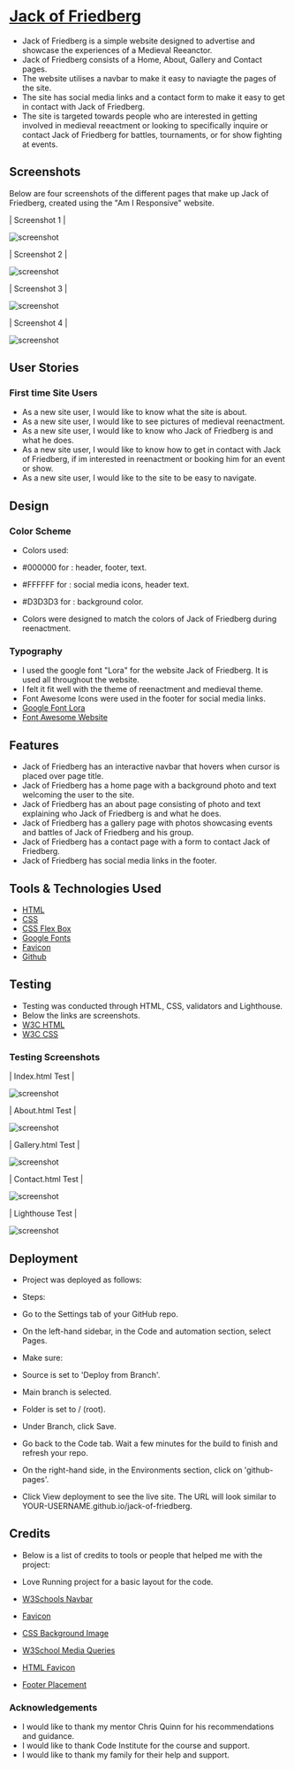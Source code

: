 #  [Jack of Friedberg](https://jackofblades95.github.io/jack-of-friedberg/index.html)

* Jack of Friedberg is a simple website designed to advertise and showcase the experiences of a Medieval Reeanctor.
* Jack of Friedberg consists of a Home, About, Gallery and Contact pages.
* The website utilises a navbar to make it easy to naviagte the pages of the site.
* The site has social media links and a contact form to make it easy to get in contact with Jack of Friedberg.
* The site is targeted towards people who are interested in getting involved in medieval reeactment or looking to specifically
inquire or contact Jack of Friedberg for battles, tournaments, or for show fighting at events.

## Screenshots
Below are four screenshots of the different pages that make up Jack of Friedberg, created using the "Am I Responsive" website.

| Screenshot 1 |

![screenshot](assets/images/amiresponsive01.PNG)

| Screenshot 2 |

![screenshot](assets/images/amiresponsive02.PNG)

| Screenshot 3 |

![screenshot](assets/images/amiresponsive03.PNG)

| Screenshot 4 |

![screenshot](assets/images/amiresponsive04.PNG)

## User Stories

### First time Site Users

* As a new site user, I would like to know what the site is about.
* As a new site user, I would like to see pictures of medieval reenactment.
* As a new site user, I would like to know who Jack of Friedberg is and what he does.
* As a new site user, I would like to know how to get in contact with Jack of Friedberg, if im interested in reenactment or booking him for an event or show.
* As a new site user, I would like to the site to be easy to navigate.

## Design

### Color Scheme

* Colors used:

* #000000 for : header, footer, text.
* #FFFFFF for : social media icons, header text.
* #D3D3D3 for : background color.
* Colors were designed to match the colors of Jack of Friedberg during reenactment.

### Typography

* I used the google font "Lora" for the website Jack of Friedberg. It is used all throughout the website.
* I felt it fit well with the theme of reenactment and medieval theme.
* Font Awesome Icons were used in the footer for social media links.
* [Google Font Lora](https://fonts.google.com/specimen/Lora)
* [Font Awesome Website](https://fontawesome.com/)

## Features

* Jack of Friedberg has an interactive navbar that hovers when cursor is placed over page title.
* Jack of Friedberg has a home page with a background photo and text welcoming the user to the site.
* Jack of Friedberg has an about page consisting of photo and text explaining who Jack of Friedberg is and what he does.
* Jack of Friedberg has a gallery page with photos showcasing events and battles of Jack of Friedberg and his group.
* Jack of Friedberg has a contact page with a form to contact Jack of Friedberg.
* Jack of Friedberg has social media links in the footer.

## Tools & Technologies Used

* [HTML](https://en.wikipedia.org/wiki/HTML)
* [CSS](https://en.wikipedia.org/wiki/CSS)
* [CSS Flex Box](https://www.w3schools.com/css/css3_flexbox.asp)
* [Google Fonts](https://fonts.google.com/)
* [Favicon](https://en.wikipedia.org/wiki/Favicon)
* [Github](https://github.com/)


## Testing

* Testing was conducted through HTML, CSS, validators and Lighthouse.
* Below the links are screenshots.
* [W3C HTML](https://validator.w3.org/#validate_by_input)
* [W3C CSS](https://jigsaw.w3.org/css-validator/#validate_by_input)

### Testing Screenshots

| Index.html Test |

![screenshot](assets/images/indextest.PNG)

| About.html Test |

![screenshot](assets/images/abouttest.PNG)

| Gallery.html Test |

![screenshot](assets/images/gallerytest.PNG)

| Contact.html Test |

![screenshot](assets/images/contacttest.PNG)

| Lighthouse Test |

![screenshot](assets/images/lighthousetest.PNG)

## Deployment

* Project was deployed as follows:

* Steps:

* Go to the Settings tab of your GitHub repo.

* On the left-hand sidebar, in the Code and automation section, select Pages.

* Make sure:

* Source is set to 'Deploy from Branch'.

* Main branch is selected.

* Folder is set to / (root).

* Under Branch, click Save.

* Go back to the Code tab. Wait a few minutes for the build to finish and refresh your repo.

* On the right-hand side, in the Environments section, click on 'github-pages'.

* Click View deployment to see the live site. The URL will look similar to YOUR-USERNAME.github.io/jack-of-friedberg.

## Credits

* Below is a list of credits to tools or people that helped me with the project:

* Love Running project for a basic layout for the code.
* [W3Schools Navbar](https://www.w3schools.com/css/css_navbar_horizontal.asp)
* [Favicon](https://favicon.io/emoji-favicons/crossed-swords/)
* [CSS Background Image](https://www.youtube.com/watch?v=_oFWg_NlKdo)
* [W3School Media Queries](https://www.w3schools.com/css/css3_mediaqueries.asp)
* [HTML Favicon](https://www.w3schools.com/html/html_favicon.asp)
* [Footer Placement](https://www.30secondsofcode.org/css/s/footer-at-the-bottom/)

### Acknowledgements

* I would like to thank my mentor Chris Quinn for his recommendations and guidance.
* I would like to thank Code Institute for the course and support.
* I would like to thank my family for their help and support.
